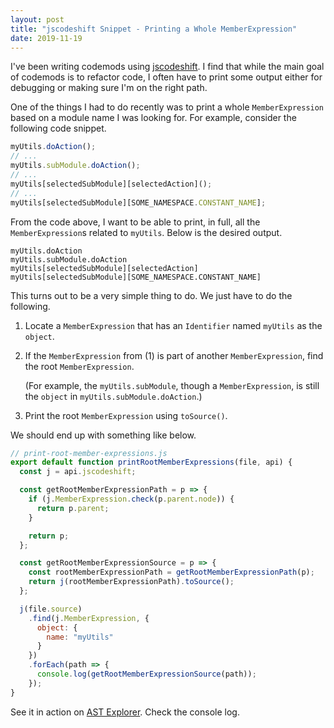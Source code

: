 ```yaml
---
layout: post
title: "jscodeshift Snippet - Printing a Whole MemberExpression"
date: 2019-11-19
---
```


I've been writing codemods using [jscodeshift](https://github.com/facebook/jscodeshift). I find that while the main goal of codemods is to refactor code, I often have to print some output either for debugging or making sure I'm on the right path.

One of the things I had to do recently was to print a whole `MemberExpression` based on a module name I was looking for. For example, consider the following code snippet.

```js
myUtils.doAction();
// ...
myUtils.subModule.doAction();
// ...
myUtils[selectedSubModule][selectedAction]();
// ...
myUtils[selectedSubModule][SOME_NAMESPACE.CONSTANT_NAME];
```

From the code above, I want to be able to print, in full, all the `MemberExpression`s related to `myUtils`. Below is the desired output.

```
myUtils.doAction
myUtils.subModule.doAction
myUtils[selectedSubModule][selectedAction]
myUtils[selectedSubModule][SOME_NAMESPACE.CONSTANT_NAME]
```

This turns out to be a very simple thing to do. We just have to do the following.

1. Locate a `MemberExpression` that has an `Identifier` named `myUtils` as the `object`.
2. If the `MemberExpression` from (1) is part of another `MemberExpression`, find the root `MemberExpression`.

   (For example, the `myUtils.subModule`, though a `MemberExpression`, is still the `object` in `myUtils.subModule.doAction`.)

3. Print the root `MemberExpression` using `toSource()`.

We should end up with something like below.

```js
// print-root-member-expressions.js
export default function printRootMemberExpressions(file, api) {
  const j = api.jscodeshift;

  const getRootMemberExpressionPath = p => {
    if (j.MemberExpression.check(p.parent.node)) {
      return p.parent;
    }

    return p;
  };

  const getRootMemberExpressionSource = p => {
    const rootMemberExpressionPath = getRootMemberExpressionPath(p);
    return j(rootMemberExpressionPath).toSource();
  };

  j(file.source)
    .find(j.MemberExpression, {
      object: {
        name: "myUtils"
      }
    })
    .forEach(path => {
      console.log(getRootMemberExpressionSource(path));
    });
}
```

See it in action on [AST Explorer](https://astexplorer.net/#/gist/142f6ee1b3326c3d1d3f917521af3ec8/87ac7a65743e600022df19971d68cbd0f7a5c85c). Check the console log.
